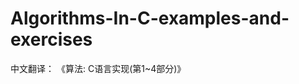 Algorithms-In-C-examples-and-exercises
======================================

中文翻译： 《算法: C语言实现(第1~4部分)》

